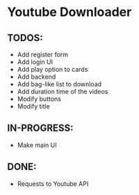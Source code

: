 # Youtube Downloader

## TODOS:

-  Add register form
-  Add login UI
-  Add play option to cards
-  Add backend
-  Add bag-like list to download
-  Add duration time of the videos
-  Modify buttons
-  Modify title

## IN-PROGRESS:

-  Make main UI

## DONE:

-  Requests to Youtube API
